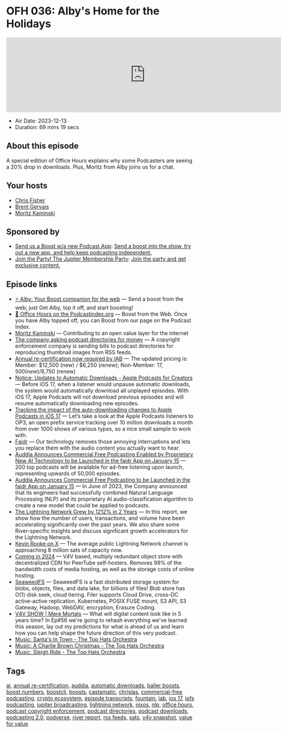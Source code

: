 # OFH 036: Alby's Home for the Holidays

<iframe src="https://player.fireside.fm/v2/MkcqFyfv+1fdihyFL?theme=dark" width="740" height="200" frameborder="0" scrolling="no"></iframe>

* Air Date: 2023-12-13
* Duration: 69 mins 19 secs

## About this episode

A special edition of Office Hours explains why some Podcasters are seeing a 20% drop in downloads. Plus, Moritz from Alby joins us for a chat.

## Your hosts
* [Chris Fisher](https://www.officehours.hair//hosts/chrislas)
* [Brent Gervais](https://www.officehours.hair//hosts/brentgervais)
* [Moritz Kaminski](https://www.officehours.hair//guests/moritz)

## Sponsored by

  * [Send us a Boost w/a new Podcast App](http://newpodcastapps.com/): [Send a boost into the show, try out a new app, and help keep podcasting independent. ](http://newpodcastapps.com/)
  * [Join the Party! The Jupiter Membership Party](https://www.jupiter.party/): [Join the party and get exclusive content. ](https://www.jupiter.party/)



## Episode links

  * [⚡ Alby: Your Boost companion for the web](https://getalby.com/ "⚡ Alby: Your Boost companion for the web") — Send a boost from the web; just Get Alby, top it off, and start boosting!
  * [🎉 Office Hours on the Podcastindex.org](https://app.fireside.fm/podcasts/office/episodes/54245c41-ac32-48e6-b6fd-7d4fdf7d702a/links/5af653cc-b869-4872-ae10-c76cba00da0a/edit "🎉 Office Hours on the Podcastindex.org") — Boost from the Web. Once you have Alby topped off, you can Boost from our page on the Podcast Index.
  * [Moritz Kaminski](https://twitter.com/moritzkaminski "Moritz Kaminski") — Contributing to an open value layer for the internet
  * [The company asking podcast directories for money](https://podnews.net/article/copyright-as-denmark-rss "The company asking podcast directories for money") — A copyright enforcement company is sending bills to podcast directories for reproducing thumbnail images from RSS feeds.
  * [Annual re-certification now required by IAB](https://podnews.net/update/iab-annual "Annual re-certification now required by IAB") — The updated pricing is: Member: $12,500 (new) / $​6,250​ (renew); Non-Member: $17,500 (new) /$8,750 (renew)
  * [Notice: Updates to Automatic Downloads - Apple Podcasts for Creators](https://podcasters.apple.com/5349-ios-17-automatic-download-improvements "Notice: Updates to Automatic Downloads - Apple Podcasts for Creators") — Before iOS 17, when a listener would unpause automatic downloads, the system would automatically download all unplayed episodes. With iOS 17, Apple Podcasts will not download previous episodes and will resume automatically downloading new episodes.
  * [Tracking the impact of the auto-downloading changes to Apple Podcasts in iOS 17](https://livewire.io/tracking-apple-podcasts-ios17-changes/ "Tracking the impact of the auto-downloading changes to Apple Podcasts in iOS 17") — Let’s take a look at the Apple Podcasts listeners to OP3, an open prefix service tracking over 10 million downloads a month from over 1000 shows of various types, so a nice small sample to work with.
  * [Faidr](https://faidr.com/ "Faidr") — Our technology removes those annoying interruptions and lets you replace them with the audio content you actually want to hear.
  * [Auddia Announces Commercial Free Podcasting Enabled by Proprietary New AI Technology to be Launched in the faidr App on January 15](https://finance.yahoo.com/news/auddia-announces-commercial-free-podcasting-130000805.html "Auddia Announces Commercial Free Podcasting Enabled by Proprietary New AI Technology to be Launched in the faidr App on January 15") — 200 top podcasts will be available for ad-free listening upon launch, representing upwards of 50,000 episodes.
  * [Auddia Announces Commercial Free Podcasting to be Launched in the faidr App on January 15](https://podnews.net/press-release/commercial-free-auddia "Auddia Announces Commercial Free Podcasting to be Launched in the faidr App on January 15") — In June of 2023, the Company announced that its engineers had successfully combined Natural Language Processing (NLP) and its proprietary AI audio-classification algorithm to create a new model that could be applied to podcasts.
  * [The Lightning Network Grew by 1212% in 2 Years](https://river.com/learn/files/river-lightning-report-2023.pdf "The Lightning Network Grew by 1212% in 2 Years") — In this report, we show how the number of users, transactions, and volume have been accelerating significantly over the past years. We also share some River-specific insights and discuss significant growth accelerators for the Lightning Network.
  * [Kevin Rooke on X](https://twitter.com/kerooke/status/1716820218184618485 "Kevin Rooke on X") — The average public Lightning Network channel is approaching 8 million sats of capacity now.
  * [Coming in 2024](https://podcastindex.social/@errhead/111519185539474196 "Coming in 2024") — V4V based, multiply redundant object store with decentralized CDN for PeerTube self-hosters. Removes 99% of the bandwidth costs of media hosting, as well as the storage costs of online hosting.
  * [SeaweedFS](https://github.com/seaweedfs/seaweedfs "SeaweedFS") — SeaweedFS is a fast distributed storage system for blobs, objects, files, and data lake, for billions of files! Blob store has O(1) disk seek, cloud tiering. Filer supports Cloud Drive, cross-DC active-active replication, Kubernetes, POSIX FUSE mount, S3 API, S3 Gateway, Hadoop, WebDAV, encryption, Erasure Coding.
  * [V4V SHOW | Mere Mortals](https://www.meremortalspodcast.com/value4value/episode/cf9cafb6/a-v4v-vision-of-the-future "V4V SHOW | Mere Mortals") — What will digital content look like in 5 years time? In Ep#56 we're going to rehash everything we've learned this season, lay out my predictions for what is ahead of us and learn how you can help shape the future direction of this very podcast.
  * [Music: Santa's In Town - The Top Hats Orchestra](https://lnbeats.com/album/558a4815-d10e-527a-928a-14dc4509ce6b/aHR0cHM6Ly9kMTJ3a2x5cHAxMTlhai5jbG91ZGZyb250Lm5ldC90cmFjay8yNzM5OGY2Ny05MDI0LTQyMmEtOTZkYi03ZDI1MDc2MTA0MjMubXAz "Music: Santa's In Town - The Top Hats Orchestra")
  * [Music: A Charlie Brown Christmas - The Top Hats Orchestra](https://lnbeats.com/album/558a4815-d10e-527a-928a-14dc4509ce6b/aHR0cHM6Ly9kMTJ3a2x5cHAxMTlhai5jbG91ZGZyb250Lm5ldC90cmFjay85ZmFkNTkwZS0yNmFjLTQ5MDEtYmZiMi05MmNjYzQ5NGZmOGYubXAz "Music: A Charlie Brown Christmas - The Top Hats Orchestra")
  * [Music: Sleigh Ride - The Top Hats Orchestra](https://lnbeats.com/album/558a4815-d10e-527a-928a-14dc4509ce6b/aHR0cHM6Ly9kMTJ3a2x5cHAxMTlhai5jbG91ZGZyb250Lm5ldC90cmFjay9hZWVjNzM1NC1mZDE4LTQ0ZjgtYTFkMS02YzVjZDBhMTkwYjkubXAz "Music: Sleigh Ride - The Top Hats Orchestra")



## Tags

[ai](https://www.officehours.hair//tags/ai), [annual re-certification](https://www.officehours.hair//tags/annual%20re-certification), [auddia](https://www.officehours.hair//tags/auddia), [automatic downloads](https://www.officehours.hair//tags/automatic%20downloads), [baller boosts](https://www.officehours.hair//tags/baller%20boosts), [boost numbers](https://www.officehours.hair//tags/boost%20numbers), [boostcli](https://www.officehours.hair//tags/boostcli), [boosts](https://www.officehours.hair//tags/boosts), [castamatic](https://www.officehours.hair//tags/castamatic), [chrislas](https://www.officehours.hair//tags/chrislas), [commercial-free podcasting](https://www.officehours.hair//tags/commercial-free%20podcasting), [crypto ecosystem](https://www.officehours.hair//tags/crypto%20ecosystem), [episode transcripts](https://www.officehours.hair//tags/episode%20transcripts), [fountain](https://www.officehours.hair//tags/fountain), [iab](https://www.officehours.hair//tags/iab), [ios 17](https://www.officehours.hair//tags/ios%2017), [ipfs podcasting](https://www.officehours.hair//tags/ipfs%20podcasting), [jupiter broadcasting](https://www.officehours.hair//tags/jupiter%20broadcasting), [lightning network](https://www.officehours.hair//tags/lightning%20network), [nixos](https://www.officehours.hair//tags/nixos), [nlp](https://www.officehours.hair//tags/nlp), [office hours](https://www.officehours.hair//tags/office%20hours), [podcast copyright enforcement](https://www.officehours.hair//tags/podcast%20copyright%20enforcement), [podcast directories](https://www.officehours.hair//tags/podcast%20directories), [podcast downloads](https://www.officehours.hair//tags/podcast%20downloads), [podcasting 2.0](https://www.officehours.hair//tags/podcasting%202.0), [podverse](https://www.officehours.hair//tags/podverse), [river report](https://www.officehours.hair//tags/river%20report), [rss feeds](https://www.officehours.hair//tags/rss%20feeds), [sats](https://www.officehours.hair//tags/sats), [v4v snapshot](https://www.officehours.hair//tags/v4v%20snapshot), [value for value](https://www.officehours.hair//tags/value%20for%20value)